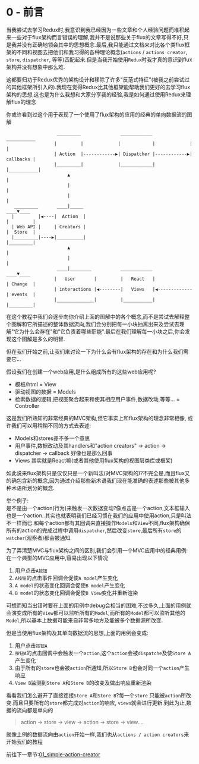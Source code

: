 
# 0 - 前言

当我尝试去学习Redux时,我意识到我已经因为一些文章和个人经验问题而堆积起来一些对于flux架构而言错误的理解,我并不是说那些关于flux的文章写得不好,只是我并没有正确地领会其中的思想概念.最后,我只能通过文档来对比各个类flux框架的不同和视图去把他们和我习得的各种理论概念(`actions` / `actions creator`, `store`, `dispatcher`, 等等)匹配起来.但是当我开始使用`Redux`时我才真的意识到flux架构并没有想象中那么难.

这都要归功于Redux优秀的架构设计和移除了许多"反范式特征"(被我之前尝试过的其他框架所引入的).我现在觉得Redux比其他框架能帮助我们更好的去学习flux架构的思想,这也是为什么我想和大家分享我的经验,我是如何通过使用Redux来理解flux的理念

你或许看到过这个用于表现了一个使用了flux架构的应用的经典的单向数据流的图解

```
                   _________               ____________               ___________
                  |         |             |            |             |           |
                  | Action  |------------▶| Dispatcher |------------▶| callbacks |
                  |_________|             |____________|             |___________|
                       ▲                                                   |
                       |                                                   |
                       |                                                   |
   _________       ____|_____                                          ____▼____
  |         |◀----|  Action  |                                        |         |
  | Web API |     | Creators |                                        |  Store  |
  |_________|----▶|__________|                                        |_________|
                       ▲                                                   |
                       |                                                   |
                   ____|________           ____________                ____▼____
                  |   User       |         |   React   |              | Change  |
                  | interactions |◀--------|   Views   |◀-------------| events  |
                  |______________|         |___________|              |_________|

```

在这个教程中我们会逐步向你介绍上面的图解中的各个概念,而不是尝试去解释整个图解和它所描述的整体数据流向,我们会分别把每一小块抽离出来及尝试去理解"它为什么会存在"和"它负责着哪些职能".最后在我们理解每一小块之后,你会发现这个图解是多么的明智.

但在我们开始之前,让我们来讨论一下为什么会有flux架构的存在和为什么我们需要它...

假设我们在创建一个web应用,是什么组成所有的这些web应用呢?

- 模板/html = View
- 驱动视图的数据 = Models
- 检索数据的逻辑,把视图聚合起来和使其相应用户事件,数据改动,等等... = Controller

这是我们所熟知的非常经典的MVC架构,但它事实上和flux架构的理念非常相像,
或许我们可以用稍稍不同的方式去表述:

- Models和stores差不多一个意思
- 用户事件,数据改动及其handlers和"action creators" -> action -> dispatcher -> callback 好像也是那么回事
- Views 其实就是React嘛(或者其他使用flux架构的视图层类库或框架)

如此说来flux架构只是仅仅只是一个新叫法(对MVC架构的)?不完全是,而且flux又的确包含新的概念,因为通过介绍那些新术语我们现在能准确的表述那些被其他多种术语所划分的概念.

举个例子:  
是不是由一个action(行为)来触发一次数据变动?像点击是一个action,文本框输入也是一个action..其实也就表明我们已经习惯在我们的应用中使用action,只是叫法不一样而已.和每个action都有其回调来直接操作`Models`和`View`不同,flux架构确保所有的action的完成过程中调用`dispatcher`,然后改变`store`,最后所有`store`的`watcher`(观察者)都会被通知.

为了弄清楚MVC与flux架构之间的区别,我们会引用一个MVC应用中的经典用例:  
在一个典型的MVC应用中,容易出现以下情况

1. 用户点击`A按钮`
2. `A按钮`的点击事件回调会促使`A model`产生变化
3. `A model`的状态变化回调会促使`B model`产生变化
4. `B model`的状态变化回调会促使`B View`变化并重新渲染

可想而知当出错时要在上面的用例中debug会相当的困难,不过多久,上面的用例就会演变成所有的`View`都可以监听所有的`Model`,而所有的`Model`都可以监听其他的`Model`,所以基本上数据可能来自非常多地方及能被多个数据源所改变.

但是当使用flux架构及其单向数据流的思想,上面的用例会变成:

1. 用户点击`按钮A`
2. `按钮A`的点击回调中会触发一个`action`,这个`action`会被`dispatche`及使`Store A`产生变化
3. 由于所有的`store`也会被`action`所通知,所以`Store B`也会对同一个`action`产生响应
4. `View B`监测到`Store A`和`Store B`的改变及做出响应重新渲染

看看我们怎么避开了直接连接`Store A`和`Store B`?每一个`store` 只能被`action`所改变.而且只要所有的`store`都完成对`action`的响应, `views`就会进行更新.到此为止,数据的流向都是单向的

> action -> store -> view -> action -> store -> view....

就像上例的数据流向由`action`开始一样,我们也从`actions / action creators`来开始我们的教程

前往下一章节:[01_simple-action-creator](https://github.com/funkyLover/article/blob/master/redux-tutorial/01_simple-action-creator.md)

